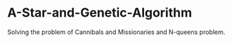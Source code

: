 # A-Star-and-Genetic-Algorithm
Solving the problem of Cannibals and Missionaries and N-queens problem.
